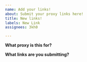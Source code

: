 ```yaml
---
name: Add your links!
about: Submit your proxy links here!
title: New links!
labels: New Link
assignees: 3kh0

---
```


**What proxy is this for?**


**What links are you submitting?**
<!-- Example:
- [super-fun-proxy.com](https://super-fun-proxy.com/)
-->
